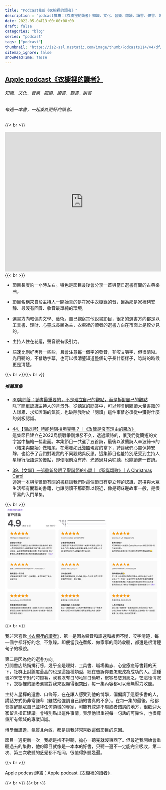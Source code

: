 ```yaml
---
title: "Podcast推薦《衣櫥裡的讀者》"
description : "podcast推薦：《衣櫥裡的讀者》知識．文化．音樂．閱讀．讀書．聽書．說書"
date: 2022-05-04T13:00:00+08:00
draft: false
categories: "blog"
series: "podcast"
tags: ["podcast"]
thumbnail: "https://is2-ssl.mzstatic.com/image/thumb/Podcasts114/v4/df/15/69/df15690a-db7b-998c-e115-92e1b8e70536/mza_8516517630070981285.jpg/626x0w.webp"
sitemap_ignore: false
showReadTime: false
---
```


## [Apple podcast《衣櫥裡的讀者》](https://podcasts.apple.com/tw/podcast/%E8%A1%A3%E6%AB%A5%E8%A3%A1%E7%9A%84%E8%AE%80%E8%80%85/id1553436127)

###### 知識．文化．音樂．閱讀．讀書．聽書．說書
###### 每週一本書，一起成為更好的讀者。


{{< br >}}
<iframe allow="autoplay *; encrypted-media *; fullscreen *" frameborder="0" height="450" style="width:100%;max-width:660px;overflow:hidden;background:transparent;" sandbox="allow-forms allow-popups allow-same-origin allow-scripts allow-storage-access-by-user-activation allow-top-navigation-by-user-activation" src="https://embed.podcasts.apple.com/tw/podcast/%E8%A1%A3%E6%AB%A5%E8%A3%A1%E7%9A%84%E8%AE%80%E8%80%85/id1553436127"></iframe>
{{< br >}}


- 節目長度約一小時左右。特色是節目最後會分享一首與當日選書有關的古典樂曲。

- 節目名稱來自於主持人一開始真的是在家中衣櫥錄的音，因為那是家裡夠安靜、最沒有回音、收音最單純的環境。

- 選書方向較偏向文學、藝術。自己觀察其他說書節目，很多的選書方向都是以工具書、理財、心靈成長類為主，衣櫥裡的讀者的選書方向在市面上是較少見的。

- 主持人住在花蓮，聲音很有吸引力。

- 語速比剛好再慢一些些，且會注意每一個字的發音，非咬文嚼字，但很清晰。光用聽的，不借助字幕，也可以很清楚知道整個句子長什麼樣子，唸詩的時候更是清楚。

{{< br >}}{{< br >}}

##### 推薦單集
  - [30集問答：讀書最重要的，不是建立自己的觀點，而是拆毀自己的觀點](https://podcasts.apple.com/tw/podcast/30%E9%9B%86%E5%95%8F%E7%AD%94-%E8%AE%80%E6%9B%B8%E6%9C%80%E9%87%8D%E8%A6%81%E7%9A%84-%E4%B8%8D%E6%98%AF%E5%BB%BA%E7%AB%8B%E8%87%AA%E5%B7%B1%E7%9A%84%E8%A7%80%E9%BB%9E-%E8%80%8C%E6%98%AF%E6%8B%86%E6%AF%80%E8%87%AA%E5%B7%B1%E7%9A%84%E8%A7%80%E9%BB%9E/id1553436127?i=1000534395427)\
    除了簡單認識主持人的背景外，從聽眾的問答中，可以體會到閱讀大量書籍的人謙卑、求知若渴的氣質，也破除我對於「閱讀」這件事情必須從中獲得什麼的刻板認識。

  - [44.【關於詩】詩能夠阻擋坦克嗎？｜《玫瑰是沒有理由的開放》](https://podcasts.apple.com/tw/podcast/44-%E9%97%9C%E6%96%BC%E8%A9%A9-%E8%A9%A9%E8%83%BD%E5%A4%A0%E9%98%BB%E6%93%8B%E5%9D%A6%E5%85%8B%E5%97%8E-%E7%8E%AB%E7%91%B0%E6%98%AF%E6%B2%92%E6%9C%89%E7%90%86%E7%94%B1%E7%9A%84%E9%96%8B%E6%94%BE/id1553436127?i=1000553106941)\
    這集節目建立在2022烏俄戰爭剛爆發不久，透過讀詩的，讓我們從簡短的文字當中描繪一幅畫面。本集節目一共選了五首詩，最後以波蘭詩人辛波絲卡的〈結束與開始〉做結尾，在爆發如此殘酷現實的當下，詩讓我們心靈保持安靜，也給予了我們對現實的不同觀點與反思。這集節目也能特別感受到主持人星樺行版語速的優點，即便眼前沒有詩，光透過耳朵聆聽，也能讀進一首詩。

  - [39.【文學】一部重新發明了聖誕節的小說｜《聖誕頌歌》｜A Christmas Carol](https://podcasts.apple.com/tw/podcast/39-%E6%96%87%E5%AD%B8-%E4%B8%80%E9%83%A8%E9%87%8D%E6%96%B0%E7%99%BC%E6%98%8E%E4%BA%86%E8%81%96%E8%AA%95%E7%AF%80%E7%9A%84%E5%B0%8F%E8%AA%AA-%E8%81%96%E8%AA%95%E9%A0%8C%E6%AD%8C-a-christmas-carol/id1553436127?i=1000546178667)\
    透過一本與聖誕節有關的書籍讓我們對這個節日有更立體的認識，選擇與大眾生活都有關聯的書籍，也讓閱讀不那麼難以親近，像是聽床邊故事一般，是很平易的入門單集。

{{< br >}}
![滿滿的五星好評](closetreader_02.jpg)
{{< br >}}

我非常喜歡[《衣櫥裡的讀者》](https://podcasts.apple.com/tw/podcast/%E8%A1%A3%E6%AB%A5%E8%A3%A1%E7%9A%84%E8%AE%80%E8%80%85/id1553436127)，第一是因為聲音和語速和緩但不慢，咬字清楚，每一個字都好好的念，不急躁。即便當我在煮飯、做家事的同時收聽，都還是很清楚句子的樣貌。

第二是因為他的選書方向。
\
打開書店熱銷排行榜，幾乎全是理財、工具書、職場勵志、心靈療癒等書籍的天下，社群上討論度最高的也是這幾種類型，總在告訴你要怎麼成為成功的人。這種書如果在不對的時間看，或者沒有目的地盲目攝取，很容易感到疲乏。在這種情況下，衣櫥裡的讀者選書對我來說顯得很突出，每一集內容都可以毫無壓力收聽。

主持人星樺的選書、口條等，在在讓人感受到他的博學，偏偏讀了這麼多書的人，講話方式仍非常謙卑（雖然他強調自己讀的書真的不多）。在每一集的最後，他都會提醒聽眾自己並非任何領域的專家，可能有敘述不周或者錯誤的地方，很歡迎大家留言指正建議。會特別點出這件事情，表示他很重視每一句話的可靠性，也很尊重所有領域的專業知識。

博學而謙遜、氣質且內斂，都是讓我非常喜歡這個節目的原因。

節目一週更新一次，我總是捨不得聽，擔心一聽完就沒東西了。但最近我開始會重聽過去的集數，他的節目就像是一本本的好書，只聽一遍不一定能完全吸收，第二次、第三次收聽的感覺都不相同，很值得多聽幾遍。

{{< br >}}

Apple podcast連結：[Apple podcast《衣櫥裡的讀者》](https://podcasts.apple.com/tw/podcast/%E8%A1%A3%E6%AB%A5%E8%A3%A1%E7%9A%84%E8%AE%80%E8%80%85/id1553436127)

{{< br >}}
{{< br >}}
